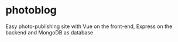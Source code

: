 # photoblog
Easy photo-publishing site with Vue on the front-end, Express on the backend and MongoDB as database
